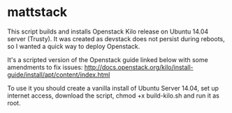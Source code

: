 # mattstack

This script builds and installs Openstack Kilo release on Ubuntu 14.04 server (Trusty).
It was created as devstack does not persist during reboots, so I wanted a quick way to deploy Openstack. 

It's a scripted version of the Openstack guide linked below with some amendments to fix issues:
http://docs.openstack.org/kilo/install-guide/install/apt/content/index.html

To use it you should create a vanilla install of Ubuntu Server 14.04, set up internet access, download the script, chmod +x build-kilo.sh and run it as root.
